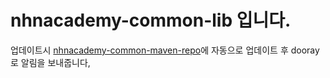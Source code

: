 # nhnacademy-common-lib 입니다. 

업데이트시 [nhnacademy-common-maven-repo](https://github.com/nhnacademy-aiot1-T1/nhnacademy-common-maven-repo)에 자동으로 업데이트 후 dooray로 알림을 보내줍니다,

